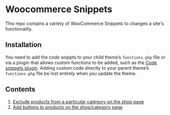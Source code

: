 # Woocommerce Snippets
This repo contains a variety of WooCommerce Snippets to changes a site's functionality.

## Installation
You need to add the code snippts to your child theme’s `functions.php` file or via a plugin that allows custom functions to be added, such as the [Code snippets plugin](https://wordpress.org/plugins/code-snippets/). Adding custom code directly to your parent theme’s `functions.php` file be lost entirely when you update the theme.

## Contents
1. [Exclude products from a particular category on the shop page](snippets/exclude-products-from-shop-page.php)
2. [Add buttons to products on the shop/category page](snippets/add-to-cart-button.php)